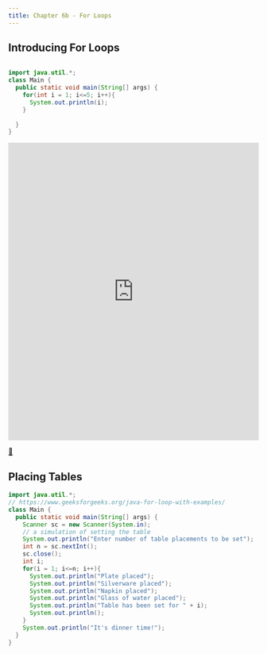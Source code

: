 ```yaml
---
title: Chapter 6b - For Loops
---
```



## Introducing For Loops

```java

import java.util.*;
class Main {
  public static void main(String[] args) {
    for(int i = 1; i<=5; i++){
      System.out.println(i);
    }
    
  }
}

```

<iframe src="https://trinket.io/embed/java/4827fcc3f6" width="100%" height="600" frameborder="0" marginwidth="0" marginheight="0" allowfullscreen></iframe>



[👀](https://learn2codelive.com/courses/107/pages/lesson-6-learning-activities-e1-introduce-for-loop-in-python?module_item_id=9181)


## Placing Tables

```java
import java.util.*;
// https://www.geeksforgeeks.org/java-for-loop-with-examples/
class Main {
  public static void main(String[] args) {
    Scanner sc = new Scanner(System.in);
    // a simulation of setting the table
    System.out.println("Enter number of table placements to be set");
    int n = sc.nextInt();
    sc.close();
    int i;
    for(i = 1; i<=n; i++){
      System.out.println("Plate placed");
      System.out.println("Silverware placed");
      System.out.println("Napkin placed");
      System.out.println("Glass of water placed");
      System.out.println("Table has been set for " + i);
      System.out.println();
    }
    System.out.println("It's dinner time!");
  }
}
```






